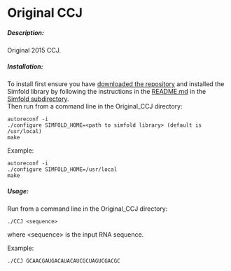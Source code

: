 # Original CCJ    

##### Description:    
Original 2015 CCJ.    

##### Installation:     
To install first ensure you have [downloaded the repository](https://github.com/HosnaJabbari/CCJ/archive/master.zip) and installed the Simfold library by following the instructions in the [README.md](https://github.com/HosnaJabbari/CCJ/tree/master/simfold#simfold) in the [Simfold subdirectory](https://github.com/HosnaJabbari/CCJ/tree/master/simfold).      
Then run from a command line in the Original_CCJ directory: 
```
autoreconf -i   
./configure SIMFOLD_HOME=<path to simfold library> (default is /usr/local)   
make  
```
Example: 
```
autoreconf -i   
./configure SIMFOLD_HOME=/usr/local  
make  
```
##### Usage:   
Run from a command line in the Original_CCJ directory:
```
./CCJ <sequence>     
```
where \<sequence> is the input RNA sequence.  

Example: 
```
./CCJ GCAACGAUGACAUACAUCGCUAGUCGACGC    
```
